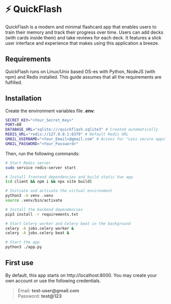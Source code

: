 <br>
<h1>⚡ QuickFlash</h1>
QuickFlash is a modern and minimal flashcard app that enables users to train their memory and track their progress over time. Users can add decks (with cards inside them) and take reviews for each deck. It features a slick user interface and experience that makes using this application a breeze.

## Requirements
QuickFlash runs on Linux/Unix based OS-es with Python, NodeJS (with npm) and Redis installed. This guide assumes that all the requirements are fulfilled.

## Installation
Create the environment variables file **.env**:
```bash
SECRET_KEY="<Your_Secret_Key>"
PORT=80
DATABASE_URL="sqlite:///quickflash.sqlite3" # Created automatically
REDIS_URL="redis://127.0.0.1:6379" # Default Redis URL
GMAIL_USERNAME="<Your_Email>@gmail.com" # Access for "Less secure apps" must be enabled for the Google Account
GMAIL_PASSWORD="<Your_Password>"
```
Then,  run the following commands:
```bash
# Start Redis server
sudo service redis-server start 

# Install frontend dependencies and build static Vue app
(cd client && npm i && npx vite build)

# Initiate and activate the virtual environment
python3 -m venv .venv 
source .venv/bin/activate

# Install the backend dependencies
pip3 install -r requirements.txt

# Start Celery worker and Celery beat in the background
celery -A jobs.celery worker &
celery -A jobs.celery beat &

# Start the app
python3 ./app.py
```
## First use
By default, this app starts on http://localhost:8000. You may create your own account or use the following credentials.
<blockquote>
Email: <b>test-user@gmail.com</b><br />
Password: <b>test@123</b><br />
</blockquote>